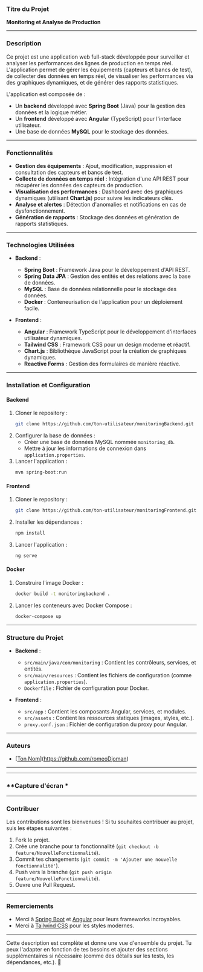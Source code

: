 ### **Titre du Projet**
**Monitoring et Analyse de Production**

---

### **Description**
Ce projet est une application web full-stack développée pour surveiller et analyser les performances des lignes de production en temps réel. L'application permet de gérer les équipements (capteurs et bancs de test), de collecter des données en temps réel, de visualiser les performances via des graphiques dynamiques, et de générer des rapports statistiques.

L'application est composée de :
- Un **backend** développé avec **Spring Boot** (Java) pour la gestion des données et la logique métier.
- Un **frontend** développé avec **Angular** (TypeScript) pour l'interface utilisateur.
- Une base de données **MySQL** pour le stockage des données.

---

### **Fonctionnalités**
- **Gestion des équipements** : Ajout, modification, suppression et consultation des capteurs et bancs de test.
- **Collecte de données en temps réel** : Intégration d'une API REST pour récupérer les données des capteurs de production.
- **Visualisation des performances** : Dashboard avec des graphiques dynamiques (utilisant **Chart.js**) pour suivre les indicateurs clés.
- **Analyse et alertes** : Détection d'anomalies et notifications en cas de dysfonctionnement.
- **Génération de rapports** : Stockage des données et génération de rapports statistiques.

---

### **Technologies Utilisées**
- **Backend** :
  - **Spring Boot** : Framework Java pour le développement d'API REST.
  - **Spring Data JPA** : Gestion des entités et des relations avec la base de données.
  - **MySQL** : Base de données relationnelle pour le stockage des données.
  - **Docker** : Conteneurisation de l'application pour un déploiement facile.

- **Frontend** :
  - **Angular** : Framework TypeScript pour le développement d'interfaces utilisateur dynamiques.
  - **Tailwind CSS** : Framework CSS pour un design moderne et réactif.
  - **Chart.js** : Bibliothèque JavaScript pour la création de graphiques dynamiques.
  - **Reactive Forms** : Gestion des formulaires de manière réactive.

---

### **Installation et Configuration**
#### **Backend**
1. Cloner le repository :
   ```bash
   git clone https://github.com/ton-utilisateur/monitoringBackend.git
   ```
2. Configurer la base de données :
   - Créer une base de données MySQL nommée `monitoring_db`.
   - Mettre à jour les informations de connexion dans `application.properties`.
3. Lancer l'application :
   ```bash
   mvn spring-boot:run
   ```

#### **Frontend**
1. Cloner le repository :
   ```bash
   git clone https://github.com/ton-utilisateur/monitoringFrontend.git
   ```
2. Installer les dépendances :
   ```bash
   npm install
   ```
3. Lancer l'application :
   ```bash
   ng serve
   ```

#### **Docker**
1. Construire l'image Docker :
   ```bash
   docker build -t monitoringbackend .
   ```
2. Lancer les conteneurs avec Docker Compose :
   ```bash
   docker-compose up
   ```

---

### **Structure du Projet**
- **Backend** :
  - `src/main/java/com/monitoring` : Contient les contrôleurs, services, et entités.
  - `src/main/resources` : Contient les fichiers de configuration (comme `application.properties`).
  - `Dockerfile` : Fichier de configuration pour Docker.

- **Frontend** :
  - `src/app` : Contient les composants Angular, services, et modules.
  - `src/assets` : Contient les ressources statiques (images, styles, etc.).
  - `proxy.conf.json` : Fichier de configuration du proxy pour Angular.

---

### **Auteurs**
- [[Ton Nom](https://github.com/ton-utilisateur)](https://github.com/romeoDjoman)

---


---

### **Capture d'écran *

---

### **Contribuer**
Les contributions sont les bienvenues ! Si tu souhaites contribuer au projet, suis les étapes suivantes :
1. Fork le projet.
2. Crée une branche pour ta fonctionnalité (`git checkout -b feature/NouvelleFonctionnalité`).
3. Commit tes changements (`git commit -m 'Ajouter une nouvelle fonctionnalité'`).
4. Push vers la branche (`git push origin feature/NouvelleFonctionnalité`).
5. Ouvre une Pull Request.

---

### **Remerciements**
- Merci à [Spring Boot](https://spring.io/projects/spring-boot) et [Angular](https://angular.io/) pour leurs frameworks incroyables.
- Merci à [Tailwind CSS](https://tailwindcss.com/) pour les styles modernes.

---

Cette description est complète et donne une vue d'ensemble du projet. Tu peux l'adapter en fonction de tes besoins et ajouter des sections supplémentaires si nécessaire (comme des détails sur les tests, les dépendances, etc.). 🚀
